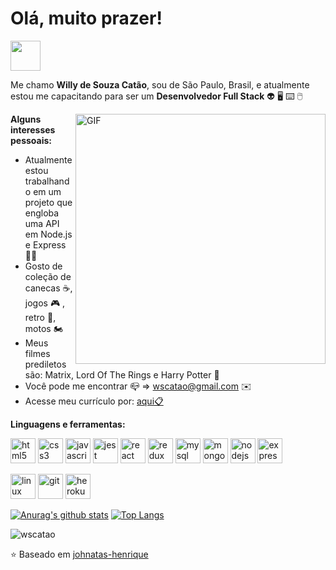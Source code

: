 # Olá, muito prazer!

<a href="linkedin.com/in/willyscatao" target="_blank">
  <img src="https://i.ibb.co/Kx2GSrT/linkedin.png" width="48px" height="48px">
</a>

Me chamo **Willy de Souza Catão**, sou de São Paulo, Brasil,  e atualmente estou me capacitando para ser um **Desenvolvedor Full Stack**  :alien: :desktop_computer: :keyboard: :computer_mouse:

<img align="right" alt="GIF" src="https://media.giphy.com/media/gcZxPiUFzoHgA/giphy.gif" width="400px" />

**Alguns interesses pessoais:**

 - Atualmente estou trabalhando em um projeto que engloba uma API em
   Node.js e Express :office_worker:
 - Gosto de coleção de canecas :coffee:, jogos :video_game: , retro :older_man:, motos :motorcycle:
 - Meus filmes prediletos são: Matrix, Lord Of The Rings e Harry Potter :movie_camera:
 - Você pode me encontrar :mailbox_closed: => wscatao@gmail.com :envelope:
 - Acesse meu currículo por: <a href="https://gitconnected.com/wscatao/resume" target="_blank"> aqui:clipboard: </a> 
 
**Linguagens e ferramentas:**  

<p align="left">
  <img src="https://devicons.github.io/devicon/devicon.git/icons/html5/html5-original-wordmark.svg" alt="html5" width="40" height="40"/> 
  <img src="https://devicons.github.io/devicon/devicon.git/icons/css3/css3-original-wordmark.svg" alt="css3" width="40" height="40"/> 
  <img src="https://devicons.github.io/devicon/devicon.git/icons/javascript/javascript-original.svg" alt="javascript" width="40" height="40"/> 
  <img src="https://www.learnstorybook.com/intro-to-storybook/logo-jest.png" alt="jest" width="40" height="40" />
  <img src="https://devicons.github.io/devicon/devicon.git/icons/react/react-original-wordmark.svg" alt="react" width="40" height="40"/> 
  <img src="https://devicons.github.io/devicon/devicon.git/icons/redux/redux-original.svg" alt="redux" width="40" height="40"/> 
  <img src="https://devicons.github.io/devicon/devicon.git/icons/mysql/mysql-original-wordmark.svg" alt="mysql" width="40" height="40"/> 
  <img src="https://devicons.github.io/devicon/devicon.git/icons/mongodb/mongodb-original-wordmark.svg" alt="mongodb" width="40" height="40"/> 
  <img src="https://devicons.github.io/devicon/devicon.git/icons/nodejs/nodejs-original-wordmark.svg" alt="nodejs" width="40" height="40"/> 
  <img src="https://devicons.github.io/devicon/devicon.git/icons/express/express-original-wordmark.svg" alt="express" width="40" height="40"/> 
</p>

<p>
  <img src="https://devicons.github.io/devicon/devicon.git/icons/linux/linux-original.svg" alt="linux" width="40" height="40" />
  <img src="https://devicons.github.io/devicon/devicon.git/icons/git/git-original.svg" alt="git" width="40" height="40"/> 
  <img src="https://devicons.github.io/devicon/devicon.git/icons/heroku/heroku-plain.svg" alt="heroku" width="40" height="40" />
</p>
 
[![Anurag's github stats](https://github-readme-stats.vercel.app/api?username=wscatao&show_icons=true)](https://github.com/anuraghazra/github-readme-stats)
[![Top Langs](https://github-readme-stats.vercel.app/api/top-langs/?username=wscatao)](https://github.com/anuraghazra/github-readme-stats)

<p align="left"> <img src="https://komarev.com/ghpvc/?username=wscatao" alt="wscatao" /> </p>

⭐️ Baseado em [johnatas-henrique](https://github.com/johnatas-henrique/johnatas-henrique)
